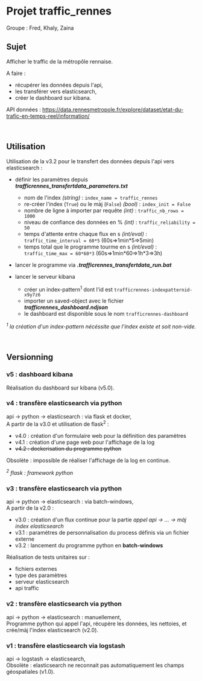 # Projet traffic_rennes

Groupe : Fred, Khaly, Zaina


## Sujet

Afficher le traffic de la métropôle rennaise.

A faire :
* récupérer les données depuis l'api,
* les transférer vers elasticsearch,
* créer le dashboard sur kibana.

API données : https://data.rennesmetropole.fr/explore/dataset/etat-du-trafic-en-temps-reel/information/



</br>

## Utilisation

Utilisation de la v3.2 pour le transfert des données depuis l'api vers elasticsearch :

* définir les paramètres depuis ***trafficrennes_transfertdata_parameters.txt***
    * nom de l'index *(string)* : `index_name = traffic_rennes` 
    * re-créer l'index (`True`) ou le màj (`False`) *(bool)* : `index_init = False`
    * nombre de ligne à importer par requête *(int)* : `traffic_nb_rows = 1000`
    * niveau de confiance des données en % *(int)* : `traffic_reliability = 50`
    * temps d'attente entre chaque flux en s *(int/eval)* : `traffic_time_interval = 60*5` (60s=>1min\*5=>5min)
    * temps total que le programme tourme en s *(int/eval)* : `traffic_time_max = 60*60*3` (60s=>1min\*60=>1h*3=>3h)

* lancer le programme via ***.trafficrennes_transfertdata_run.bat***

* lancer le serveur kibana
    * créer un index-pattern<sup>1</sup> dont l'id est `trafficrennes-indexpatternid-x9y7z6`
    * importer un saved-object avec le fichier ***trafficrennes_dashboard.ndjson***
    * le dashboard est disponible sous le nom `trafficrennes-dashboard`

*<sup>1</sup> la création d'un index-pattern nécéssite que l'index existe et soit non-vide.*



</br>

## Versionning

### v5 : dashboard kibana
Réalisation du dashboard sur kibana (v5.0).


### v4 : transfère elasticsearch via python
api -> python -> elasticsearch : via flask et docker, <br/>
A partir de la v3.0 et utilisation de flask<sup>2</sup> :
* v4.0 : création d'un formulaire web pour la définition des paramètres
* v4.1 : création d'une page web pour l'affichage de la log
* ~~v4.2 : dockerisation du programme python~~

Obsolète : impossible de réaliser l'affichage de la log en continue.

*<sup>2</sup> flask : framework python*


### v3 : transfère elasticsearch via python
api -> python -> elasticsearch : via batch-windows, <br/>
A partir de la v2.0 :
* v3.0 : création d'un flux continue pour la partie *appel api -> ... -> màj index elasticsearch*
* v3.1 : paramètres de personnalisation du process définis via un fichier externe
* v3.2 : lancement du programme python en **batch-windows**  

Réalisation de tests unitaires sur :
* fichiers externes
* type des paramètres 
* serveur elasticsearch
* api traffic


### v2 : transfère elasticsearch via python
api -> python -> elasticsearch : manuellement,  
Programme python qui appel l'api, récupère les données, les nettoies, et crée/màj l'index elasticsearch (v2.0).


### v1 : transfère elasticsearch via logstash
api -> logstash -> elasticsearch,  
Obsolète : elasticsearch ne reconnait pas automatiquement les champs géospatiales (v1.0).

